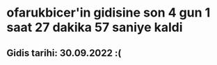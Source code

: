 # ofarukbicer'in gidisine son 4 gun 1 saat 27 dakika 57 saniye kaldi

## Gidis tarihi: 30.09.2022 :(